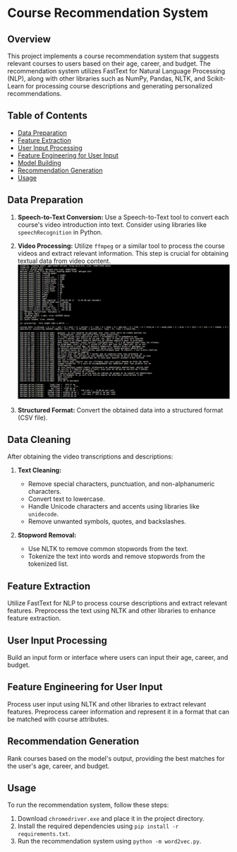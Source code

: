 # Course Recommendation System

## Overview

This project implements a course recommendation system that suggests relevant courses to users based on their age, career, and budget. The recommendation system utilizes FastText for Natural Language Processing (NLP), along with other libraries such as NumPy, Pandas, NLTK, and Scikit-Learn for processing course descriptions and generating personalized recommendations.

## Table of Contents

- [Data Preparation](#data-preparation)
- [Feature Extraction](#feature-extraction)
- [User Input Processing](#user-input-processing)
- [Feature Engineering for User Input](#feature-engineering-for-user-input)
- [Model Building](#model-building)
- [Recommendation Generation](#recommendation-generation)
- [Usage](#usage)



## Data Preparation

1. **Speech-to-Text Conversion:**
   Use a Speech-to-Text tool to convert each course's video introduction into text. Consider using libraries like `speechRecognition` in Python.

2. **Video Processing:**
   Utilize `ffmpeg` or a similar tool to process the course videos and extract relevant information. This step is crucial for obtaining textual data from video content.
![speech2text.png](github%2Fspeech2text.png)
3. **Structured Format:**
   Convert the obtained data into a structured format (CSV file).

## Data Cleaning

After obtaining the video transcriptions and descriptions:

1. **Text Cleaning:**
   - Remove special characters, punctuation, and non-alphanumeric characters.
   - Convert text to lowercase.
   - Handle Unicode characters and accents using libraries like `unidecode`.
   - Remove unwanted symbols, quotes, and backslashes.

2. **Stopword Removal:**
   - Use NLTK to remove common stopwords from the text.
   - Tokenize the text into words and remove stopwords from the tokenized list.

## Feature Extraction

Utilize FastText for NLP to process course descriptions and extract relevant features. Preprocess the text using NLTK and other libraries to enhance feature extraction.

## User Input Processing

Build an input form or interface where users can input their age, career, and budget.

## Feature Engineering for User Input

Process user input using NLTK and other libraries to extract relevant features. Preprocess career information and represent it in a format that can be matched with course attributes.


## Recommendation Generation

Rank courses based on the model's output, providing the best matches for the user's age, career, and budget.


## Usage

To run the recommendation system, follow these steps:

1. Download `chromedriver.exe` and place it in the project directory.
2. Install the required dependencies using `pip install -r requirements.txt`.
3. Run the recommendation system using `python -m word2vec.py`.

